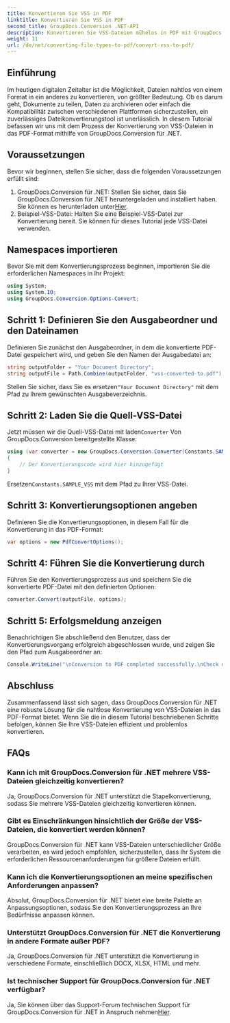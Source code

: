 ```yaml
---
title: Konvertieren Sie VSS in PDF
linktitle: Konvertieren Sie VSS in PDF
second_title: GroupDocs.Conversion .NET-API
description: Konvertieren Sie VSS-Dateien mühelos in PDF mit GroupDocs.Conversion für .NET. Stapelkonvertierung, anpassbare Optionen und nahtlose Integration.
weight: 11
url: /de/net/converting-file-types-to-pdf/convert-vss-to-pdf/
---
```

## Einführung
Im heutigen digitalen Zeitalter ist die Möglichkeit, Dateien nahtlos von einem Format in ein anderes zu konvertieren, von größter Bedeutung. Ob es darum geht, Dokumente zu teilen, Daten zu archivieren oder einfach die Kompatibilität zwischen verschiedenen Plattformen sicherzustellen, ein zuverlässiges Dateikonvertierungstool ist unerlässlich. In diesem Tutorial befassen wir uns mit dem Prozess der Konvertierung von VSS-Dateien in das PDF-Format mithilfe von GroupDocs.Conversion für .NET.
## Voraussetzungen
Bevor wir beginnen, stellen Sie sicher, dass die folgenden Voraussetzungen erfüllt sind:
1.  GroupDocs.Conversion für .NET: Stellen Sie sicher, dass Sie GroupDocs.Conversion für .NET heruntergeladen und installiert haben. Sie können es herunterladen unter[Hier](https://releases.groupdocs.com/conversion/net/).
2. Beispiel-VSS-Datei: Halten Sie eine Beispiel-VSS-Datei zur Konvertierung bereit. Sie können für dieses Tutorial jede VSS-Datei verwenden.

## Namespaces importieren
Bevor Sie mit dem Konvertierungsprozess beginnen, importieren Sie die erforderlichen Namespaces in Ihr Projekt:
```csharp
using System;
using System.IO;
using GroupDocs.Conversion.Options.Convert;
```
## Schritt 1: Definieren Sie den Ausgabeordner und den Dateinamen
Definieren Sie zunächst den Ausgabeordner, in dem die konvertierte PDF-Datei gespeichert wird, und geben Sie den Namen der Ausgabedatei an:
```csharp
string outputFolder = "Your Document Directory";
string outputFile = Path.Combine(outputFolder, "vss-converted-to.pdf");
```
 Stellen Sie sicher, dass Sie es ersetzen`"Your Document Directory"` mit dem Pfad zu Ihrem gewünschten Ausgabeverzeichnis.
## Schritt 2: Laden Sie die Quell-VSS-Datei
 Jetzt müssen wir die Quell-VSS-Datei mit laden`Converter` Von GroupDocs.Conversion bereitgestellte Klasse:
```csharp
using (var converter = new GroupDocs.Conversion.Converter(Constants.SAMPLE_VSS))
{
    // Der Konvertierungscode wird hier hinzugefügt
}
```
 Ersetzen`Constants.SAMPLE_VSS` mit dem Pfad zu Ihrer VSS-Datei.
## Schritt 3: Konvertierungsoptionen angeben
Definieren Sie die Konvertierungsoptionen, in diesem Fall für die Konvertierung in das PDF-Format:
```csharp
var options = new PdfConvertOptions();
```
## Schritt 4: Führen Sie die Konvertierung durch
Führen Sie den Konvertierungsprozess aus und speichern Sie die konvertierte PDF-Datei mit den definierten Optionen:
```csharp
converter.Convert(outputFile, options);
```
## Schritt 5: Erfolgsmeldung anzeigen
Benachrichtigen Sie abschließend den Benutzer, dass der Konvertierungsvorgang erfolgreich abgeschlossen wurde, und zeigen Sie den Pfad zum Ausgabeordner an:
```csharp
Console.WriteLine("\nConversion to PDF completed successfully.\nCheck output in {0}", outputFolder);
```

## Abschluss
Zusammenfassend lässt sich sagen, dass GroupDocs.Conversion für .NET eine robuste Lösung für die nahtlose Konvertierung von VSS-Dateien in das PDF-Format bietet. Wenn Sie die in diesem Tutorial beschriebenen Schritte befolgen, können Sie Ihre VSS-Dateien effizient und problemlos konvertieren.
## FAQs
### Kann ich mit GroupDocs.Conversion für .NET mehrere VSS-Dateien gleichzeitig konvertieren?
Ja, GroupDocs.Conversion für .NET unterstützt die Stapelkonvertierung, sodass Sie mehrere VSS-Dateien gleichzeitig konvertieren können.
### Gibt es Einschränkungen hinsichtlich der Größe der VSS-Dateien, die konvertiert werden können?
GroupDocs.Conversion für .NET kann VSS-Dateien unterschiedlicher Größe verarbeiten, es wird jedoch empfohlen, sicherzustellen, dass Ihr System die erforderlichen Ressourcenanforderungen für größere Dateien erfüllt.
### Kann ich die Konvertierungsoptionen an meine spezifischen Anforderungen anpassen?
Absolut, GroupDocs.Conversion für .NET bietet eine breite Palette an Anpassungsoptionen, sodass Sie den Konvertierungsprozess an Ihre Bedürfnisse anpassen können.
### Unterstützt GroupDocs.Conversion für .NET die Konvertierung in andere Formate außer PDF?
Ja, GroupDocs.Conversion für .NET unterstützt die Konvertierung in verschiedene Formate, einschließlich DOCX, XLSX, HTML und mehr.
### Ist technischer Support für GroupDocs.Conversion für .NET verfügbar?
 Ja, Sie können über das Support-Forum technischen Support für GroupDocs.Conversion für .NET in Anspruch nehmen[Hier](https://forum.groupdocs.com/c/conversion/11).